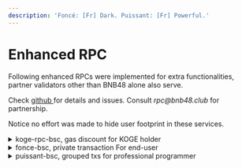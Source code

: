 ```yaml
---
description: 'Foncé: [Fr] Dark. Puissant: [Fr] Powerful.'
---
```


# Enhanced RPC

Following enhanced RPCs were implemented for extra functionalities, partner validators other than BNB48 alone also serve.

Check [github ](https://github.com/BNB48Club/enhanced\_rpc)for details and issues. Consult _rpc@bnb48.club_ for partnership.

Notice no effort was made to hide user footprint in these services.&#x20;

<details>

<summary>koge-rpc-bsc, gas discount for KOGE holder</summary>

Hold 1 [$KOGE](https://bscscan.com/token/0xe6df05ce8c8301223373cf5b969afcb1498c5528) to enjoy 80% (at most ) discount of BSC gas fee !&#x20;

As far as：&#x20;

1. There is KOGE in your wallet.&#x20;
2. Use this RPC -> [http://koge-rpc-bsc.bnb48.club](https://t.co/5859ob3MhI)

You can enjoy a gas discount then. The more $KOGE you hold, the more discount you get.

Although the lowest gasPrice we accept could be as low as **1 gwei**, it is not always the case especially when the tx costs too much gas. In which case, your tx will be rejected with a recommended gasPrice in the error msg, just set the new gasPrice and send your tx again.

Since not all the validators seal txs below 5gwei (while BNB48 and partners do), gas discounted tx may be sealed a bit slower, it's total normal.

**How KOGE balance impact discount:**

1. Hold at least 1 KOGE not more than 100 Koge, be allowed to send tx under 240K gas at 1gwei (80% discount), or tx under 480k gas at 3 gwei (40% discount). In another word, the more discount the less gasLimit, the less discount the more gasLimit.
2. Every 10 times more KOGE balance double the discount. E.g. 1000 KOGE allows you to send tx with 480k gas at 1 gwei, 10000 KOGE allows 960k etc.



</details>

<details>

<summary>fonce-bsc, private transaction For end-user</summary>

Mainnet: `https://fonce-bsc.bnb48.club`

Testnet: `https://testnet-fonce-bsc.bnb48.club`

Txs sent to this RPC will remain inside BNB48 and partners without being broadcasted, thus will not be packed or only packed by BNB48 and partners.

#### Pros:&#x20;

1. Front-run-resisted because arb-bot can't see your tx in advance of block sealing.
2. Wallet transparency. No programming skill is needed, just fill this RPC URL in your wallet.

#### Cons:&#x20;

1. Since only BNB48 and partners do the sealing for fonce, txs may be sealed a bit slower, it's total normal.
2. Higher gasPrice requirement, [#query-gas-price-floor](puissant-api.md#query-gas-price-floor "mention")

</details>

<details>

<summary>puissant-bsc, grouped txs for professional programmer</summary>

`https://puissant-bsc.bnb48.club //mainnet`

`https://testnet-puissant-bsc.bnb48.club // testnet`

Puissant is a service where grouped txs are supported as an atomic operation without breaking gasPrice based ordering. Puissant is natively in private mode.

Powerful tool for programmers only, you can't use this URL as an ordinary wallet RPC.

Check [puissant-api.md](puissant-api.md "mention")for details.

</details>
